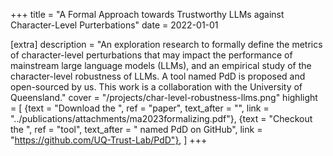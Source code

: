 +++
title = "A Formal Approach towards Trustworthy LLMs against Character-Level Purterbations"
date = 2022-01-01

[extra]
description = "An exploration research to formally define the metrics of character-level perturbations that may impact the performance of mainstream large language models (LLMs), and an empirical study of the character-level robustness of LLMs. A tool named PdD is proposed and open-sourced by us. This work is a collaboration with the University of Queensland."
cover = "/projects/char-level-robustness-llms.png"
highlight = [
    {text = "Download the ", ref = "paper", text_after = "", link = "../publications/attachments/ma2023formalizing.pdf"},
    {text = "Checkout the ", ref = "tool", text_after = " named PdD on GitHub", link = "https://github.com/UQ-Trust-Lab/PdD"},
]
+++